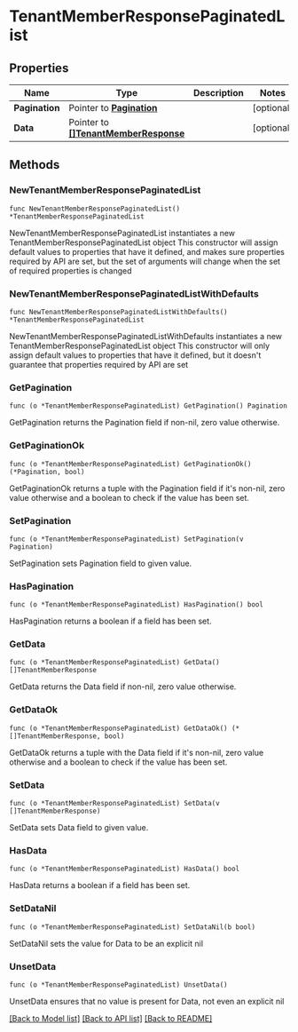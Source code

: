 # TenantMemberResponsePaginatedList

## Properties

Name | Type | Description | Notes
------------ | ------------- | ------------- | -------------
**Pagination** | Pointer to [**Pagination**](Pagination.md) |  | [optional] 
**Data** | Pointer to [**[]TenantMemberResponse**](TenantMemberResponse.md) |  | [optional] 

## Methods

### NewTenantMemberResponsePaginatedList

`func NewTenantMemberResponsePaginatedList() *TenantMemberResponsePaginatedList`

NewTenantMemberResponsePaginatedList instantiates a new TenantMemberResponsePaginatedList object
This constructor will assign default values to properties that have it defined,
and makes sure properties required by API are set, but the set of arguments
will change when the set of required properties is changed

### NewTenantMemberResponsePaginatedListWithDefaults

`func NewTenantMemberResponsePaginatedListWithDefaults() *TenantMemberResponsePaginatedList`

NewTenantMemberResponsePaginatedListWithDefaults instantiates a new TenantMemberResponsePaginatedList object
This constructor will only assign default values to properties that have it defined,
but it doesn't guarantee that properties required by API are set

### GetPagination

`func (o *TenantMemberResponsePaginatedList) GetPagination() Pagination`

GetPagination returns the Pagination field if non-nil, zero value otherwise.

### GetPaginationOk

`func (o *TenantMemberResponsePaginatedList) GetPaginationOk() (*Pagination, bool)`

GetPaginationOk returns a tuple with the Pagination field if it's non-nil, zero value otherwise
and a boolean to check if the value has been set.

### SetPagination

`func (o *TenantMemberResponsePaginatedList) SetPagination(v Pagination)`

SetPagination sets Pagination field to given value.

### HasPagination

`func (o *TenantMemberResponsePaginatedList) HasPagination() bool`

HasPagination returns a boolean if a field has been set.

### GetData

`func (o *TenantMemberResponsePaginatedList) GetData() []TenantMemberResponse`

GetData returns the Data field if non-nil, zero value otherwise.

### GetDataOk

`func (o *TenantMemberResponsePaginatedList) GetDataOk() (*[]TenantMemberResponse, bool)`

GetDataOk returns a tuple with the Data field if it's non-nil, zero value otherwise
and a boolean to check if the value has been set.

### SetData

`func (o *TenantMemberResponsePaginatedList) SetData(v []TenantMemberResponse)`

SetData sets Data field to given value.

### HasData

`func (o *TenantMemberResponsePaginatedList) HasData() bool`

HasData returns a boolean if a field has been set.

### SetDataNil

`func (o *TenantMemberResponsePaginatedList) SetDataNil(b bool)`

 SetDataNil sets the value for Data to be an explicit nil

### UnsetData
`func (o *TenantMemberResponsePaginatedList) UnsetData()`

UnsetData ensures that no value is present for Data, not even an explicit nil

[[Back to Model list]](../README.md#documentation-for-models) [[Back to API list]](../README.md#documentation-for-api-endpoints) [[Back to README]](../README.md)


